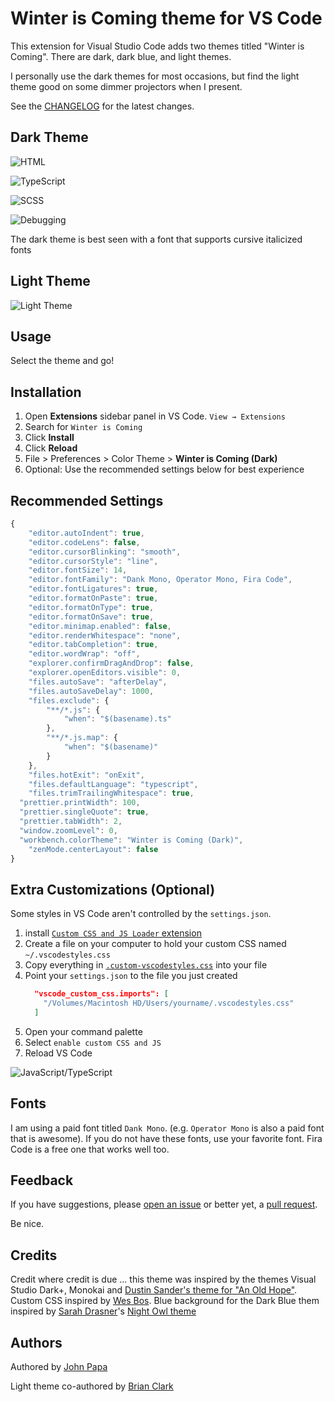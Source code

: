 # Winter is Coming theme for VS Code

This extension for Visual Studio Code adds two themes titled "Winter is Coming". There are dark, dark blue, and light themes.

I personally use the dark themes for most occasions, but find the light theme good on some dimmer projectors when I present.

See the [CHANGELOG](https://github.com/johnpapa/vscode-winteriscoming/blob/master/CHANGELOG.md) for the latest changes.

## Dark Theme

![HTML](https://github.com/johnpapa/vscode-winteriscoming/raw/master/images/dark-html.png)

![TypeScript](https://github.com/johnpapa/vscode-winteriscoming/raw/master/images/dark-ts.png)

![SCSS](https://github.com/johnpapa/vscode-winteriscoming/raw/master/images/dark-scss.png)

![Debugging](https://github.com/johnpapa/vscode-winteriscoming/raw/master/images/dark-debug.png)

The dark theme is best seen with a font that supports cursive italicized fonts

## Light Theme

![Light Theme](https://github.com/johnpapa/vscode-winteriscoming/raw/master/images/800-3-light.png)

## Usage

Select the theme and go!

## Installation

1. Open **Extensions** sidebar panel in VS Code. `View → Extensions`
1. Search for `Winter is Coming`
1. Click **Install**
1. Click **Reload**
1. File > Preferences > Color Theme > **Winter is Coming (Dark)**
1. Optional: Use the recommended settings below for best experience

## Recommended Settings

```js
{
	"editor.autoIndent": true,
	"editor.codeLens": false,
	"editor.cursorBlinking": "smooth",
	"editor.cursorStyle": "line",
	"editor.fontSize": 14,
	"editor.fontFamily": "Dank Mono, Operator Mono, Fira Code",
	"editor.fontLigatures": true,
	"editor.formatOnPaste": true,
	"editor.formatOnType": true,
	"editor.formatOnSave": true,
	"editor.minimap.enabled": false,
	"editor.renderWhitespace": "none",
	"editor.tabCompletion": true,
	"editor.wordWrap": "off",
	"explorer.confirmDragAndDrop": false,
	"explorer.openEditors.visible": 0,
 	"files.autoSave": "afterDelay",
	"files.autoSaveDelay": 1000,
	"files.exclude": {
		"**/*.js": {
			"when": "$(basename).ts"
		},
		"**/*.js.map": {
			"when": "$(basename)"
		}
	},
	"files.hotExit": "onExit",
	"files.defaultLanguage": "typescript",
	"files.trimTrailingWhitespace": true,
  "prettier.printWidth": 100,
  "prettier.singleQuote": true,
  "prettier.tabWidth": 2,
  "window.zoomLevel": 0,
  "workbench.colorTheme": "Winter is Coming (Dark)",
	"zenMode.centerLayout": false
}
```

## Extra Customizations (Optional)

Some styles in VS Code aren't controlled by the `settings.json`.

1. install [`Custom CSS and JS Loader` extension](https://marketplace.visualstudio.com/items?itemName=be5invis.vscode-custom-css)
1. Create a file on your computer to hold your custom CSS named `~/.vscodestyles.css`
1. Copy everything in [`.custom-vscodestyles.css`](https://github.com/johnpapa/vscode-winteriscoming/blob/master/./.custom-vscodestyles.css) into your file
1. Point your `settings.json` to the file you just created
    ```json
      "vscode_custom_css.imports": [
        "/Volumes/Macintosh HD/Users/yourname/.vscodestyles.css"
      ]
    ```
1. Open your command palette
1. Select `enable custom CSS and JS`
1. Reload VS Code

![JavaScript/TypeScript](https://github.com/johnpapa/vscode-winteriscoming/raw/master/images/800-4-custom.png)

## Fonts

I am using a paid font titled `Dank Mono`. (e.g. `Operator Mono` is also a paid font that is awesome). If you do not have these fonts, use your favorite font. Fira Code is a free one that works well too.

## Feedback

If you have suggestions, please [open an issue](https://github.com/johnpapa/vscode-winteriscoming/issues) or better yet, a [pull request](https://github.com/johnpapa/vscode-winteriscoming/pulls).

Be nice.

## Credits

Credit where credit is due ... this theme was inspired by the themes Visual Studio Dark+, Monokai and [Dustin Sander's theme for "An Old Hope"](https://marketplace.visualstudio.com/items?itemName=dustinsanders.an-old-hope-theme-vscode). Custom CSS inspired by [Wes Bos](https://twitter.com/wesbos). Blue background for the Dark Blue them inspired by [Sarah Drasner](https://twitter.com/sarah_edo)'s [Night Owl theme](https://marketplace.visualstudio.com/items?itemName=sdras.night-owl)

## Authors

Authored by [John Papa](https://twitter.com/john_papa)

Light theme co-authored by [Brian Clark](https://twitter.com/_clarkio)

